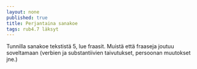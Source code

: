 ```yaml
---
layout: none
published: true
title: Perjantaina sanakoe
tags: rub4.7 läksyt
---
```

Tunnilla sanakoe tekstistä 5, lue fraasit. Muistä että fraaseja joutuu soveltamaan (verbien ja substantiivien taivutukset, persoonan muutokset jne.)